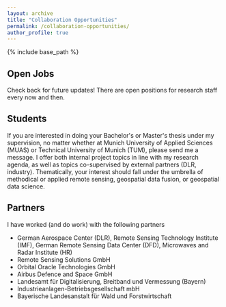 ```yaml
---
layout: archive
title: "Collaboration Opportunities"
permalink: /collaboration-opportunities/
author_profile: true
---
```


{% include base_path %}

## Open Jobs
Check back for future updates! There are open positions for research staff every now and then.

## Students
If you are interested in doing your Bachelor's or Master's thesis under my supervision, no matter whether at Munich University of Applied Sciences (MUAS) or Technical University of Munich (TUM), please send me a message. I offer both internal project topics in line with my research agenda, as well as topics co-supervised by external partners (DLR, industry). Thematically, your interest should fall under the umbrella of methodical or applied remote sensing, geospatial data fusion, or geospatial data science.  
  
## Partners
I have worked (and do work) with the following partners
* German Aerospace Center (DLR), Remote Sensing Technology Institute (IMF), German Remote Sensing Data Center (DFD), Microwaves and Radar Institute (HR) 
* Remote Sensing Solutions GmbH 
* Orbital Oracle Technologies GmbH
* Airbus Defence and Space GmbH
* Landesamt für Digitalisierung, Breitband und Vermessung (Bayern)
* Industrieanlagen-Betriebsgesellschaft mbH
* Bayerische Landesanstalt für Wald und Forstwirtschaft
